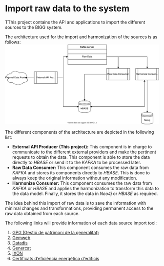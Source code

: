 # Import raw data to the system

TThis project contains the API and applications to import the different sources to the BIGG system.

The architecture used for the import and harmonization of the sources is as follows:
<img src="docs/schema_diagram.svg"/>

The different components of the architecture are depicted in the following list:

- **External API Producer (This project):** This component is in charge to communicate to the different external providers and make the pertinent requests to obtain the data. This component is able to store the data directly to *HBASE* or send it to the *KAFKA* to be processed later. 
- **Raw Data Consumer:** This component consumes the raw data from *KAFKA* and stores its components directly to *HBASE*. This is done to always keep the original information without any modification.
- **Harmonize Consumer:** This component consumes the raw data from *KAFKA* or *HBASE* and applies the harmonization to transform this data to the data model. Finally, it stores the data in *Neo4j* or *HBASE* as required.


The idea behind this import of raw data is to save the information with minimal changes and transformations, providing
permanent access to the raw data obtained from each source.

The following links will provide information of each data source import tool:

1. [GPG (Gestió de patrimoni de la generalitat)](GPG/README.md)
2. [Gemweb](Gemweb/README.md)
3. [Datadis](Datadis/README.md)
4. [Genercat](Genercat/README.md)
5. [IXON](Ixon/README.md)
6. [Certificats d’eficiència energètica d’edificis](DadesObertes/CEEE/README.md)
